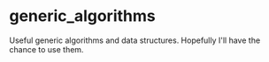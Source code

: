 # generic_algorithms
Useful generic algorithms and data structures. Hopefully I'll have the chance to use them.
